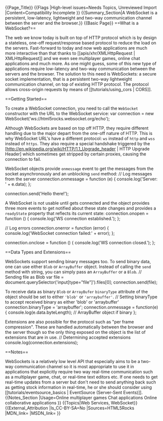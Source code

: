 {{Page_Title}}
{{Flags
|High-level issues=Needs Topics, Unreviewed Import
|Content=Compatibility Incomplete
}}
{{Summary_Section|A WebSocket is a persistent, low-latency, lightweight and two-way communication channel between the server and the browser.}}
{{Basic Page}}
==What is a WebSocket?==

The web we know today is built on top of HTTP protocol which is by design a stateless, one-off request/response based protocol to reduce the load on the servers. Fast-forward to today and now web applications are much more interactive than that thanks to [[apis/xhr/XMLHttpRequest | XMLHttpRequest]] and we even see multiplayer games, online chat applications and much more. As one might guess, some of this new type of applications require low-latency and two-way communication between the servers and the browser. The solution to this need is WebSockets: a secure socket implementation, that is a persistent two-way lightweight communication channel, on top of existing HTTP protocol. The protocol allows cross-origin requests by means of [[tutorials/using_cors | CORS]].

==Getting Started==

To create a WebSocket connection, you need to call the <code>WebSocket</code> constructor with the URL to the WebSocket service:
<syntaxhighlight lang="javascript">
var connection = new WebSocket('ws://html5rocks.websocket.org/echo');
</syntaxhighlight>

Although WebSockets are based on top off HTTP, they require different handling due to the major depart from the one-off nature of HTTP. This is why WebSocket URL's have a different protocol: <code>ws</code> instead of <code>http</code> and <code>wss</code> instead of <code>https</code>. They also require a special handshake triggered by the [http://en.wikipedia.org/wiki/HTTP/1.1_Upgrade_header | HTTP Upgrade Header] which sometimes get stripped by certain proxies, causing the connection to fail.

WebSocket objects provide <code>onmessage</code> event to get the messages from the socket asynchronously and an unblocking <code>send</code> method:
<syntaxhighlight lang="javascript">
// Log messages from the server
connection.onmessage = function (e) {
  console.log('Server: ' + e.data);
};

connection.send('Hello there!');
</syntaxhighlight>

A WebSocket is not usable until gets connected and the object provides three more events to get notified about these state changes and provides a <code>readyState</code> property that reflects its current state:
<syntaxhighlight lang="javascript">
connection.onopen = function () {
  console.log('WS connection established.');
};

// Log errors
connection.onerror = function (error) {
  console.log('WebSocket connection failed:' + error);
};

connection.onclose = function () {
  console.log('WS connection closed.');
};
</syntaxhighlight>

==Data Types and Extensions==

WebSockets support sending binary messages too. To send binary data, one can use either <code>Blob</code> or <code>ArrayBuffer</code> object. Instead of calling the <code>send</code> method with string, you can simply pass an <code>ArrayBuffer</code> or a <code>Blob</code>.
<syntaxhighlight lang="javascript">
// Sending file as Blob
var file = document.querySelector('input[type="file"]').files[0];
connection.send(file);
</syntaxhighlight>

To receive data as binary <code>Blob</code> or <code>ArrayBufer</code> <code>binaryType</code> attribute of the object should be set to either <code>'blob'</code> or <code>'arraybuffer'</code>.
<syntaxhighlight lang="javascript">
// Setting binaryType to accept received binary as either 'blob' or 'arraybuffer'
connection.binaryType = 'arraybuffer';
connection.onmessage = function(e) {
  console.log(e.data.byteLength); // ArrayBuffer object if binary
};
</syntaxhighlight>

Extensions are also possible for the protocol such as "per frame compression". These are handled automatically between the browser and the server though so the only thing exposed on the object is the list of extensions that are in use.
<syntaxhighlight lang="javascript">
// Determining accepted extensions
console.log(connection.extensions);
</syntaxhighlight>

==Notes==

WebSockets is a relatively low level API that especially aims to be a two-way communication channel so it is most appropriate to use it in applications that explicitly require two way real-time communication such as a multiplayer game, chat, or real-time text editors etc. If one needs to get real-time updates from a server but don't need to send anything back such as getting stock information in real-time, he or she should consider using [[tutorials/eventsource_basics | EventSource (Server-Sent Events)]].
{{Notes_Section
|Usage=Online multiplayer games
Chat applications
Online collaborative applications
}}
{{Topics|Web Services, WebSocket}}
{{External_Attribution
|Is_CC-BY-SA=No
|Sources=HTML5Rocks
|MDN_link=
|MSDN_link=
}}